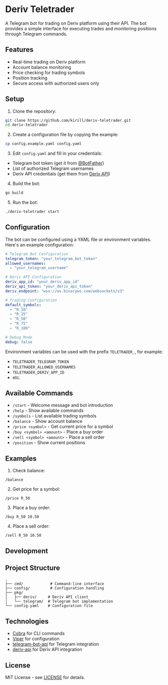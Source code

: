 # Deriv Teletrader

A Telegram bot for trading on Deriv platform using their API. The bot provides a simple interface for executing trades and monitoring positions through Telegram commands.

## Features

- Real-time trading on Deriv platform
- Account balance monitoring
- Price checking for trading symbols
- Position tracking
- Secure access with authorized users only

## Setup

1. Clone the repository:
```bash
git clone https://github.com/kirill/deriv-teletrader.git
cd deriv-teletrader
```

2. Create a configuration file by copying the example:
```bash
cp config.example.yaml config.yaml
```

3. Edit `config.yaml` and fill in your credentials:
- Telegram bot token (get it from [@BotFather](https://t.me/BotFather))
- List of authorized Telegram usernames
- Deriv API credentials (get them from [Deriv API](https://app.deriv.com/account/api-token))

4. Build the bot:
```bash
go build
```

5. Run the bot:
```bash
./deriv-teletrader start
```

## Configuration

The bot can be configured using a YAML file or environment variables. Here's an example configuration:

```yaml
# Telegram Bot Configuration
telegram_token: "your_telegram_bot_token"
allowed_usernames:
  - "your_telegram_username"

# Deriv API Configuration
deriv_app_id: "your_deriv_app_id"
deriv_api_token: "your_deriv_api_token"
deriv_endpoint: "wss://ws.binaryws.com/websockets/v3"

# Trading Configuration
default_symbols:
  - "R_10"
  - "R_25"
  - "R_50"
  - "R_75"
  - "R_100"

# Debug Mode
debug: false
```

Environment variables can be used with the prefix `TELETRADER_`, for example:
- `TELETRADER_TELEGRAM_TOKEN`
- `TELETRADER_ALLOWED_USERNAMES`
- `TELETRADER_DERIV_APP_ID`
- etc.

## Available Commands

- `/start` - Welcome message and bot introduction
- `/help` - Show available commands
- `/symbols` - List available trading symbols
- `/balance` - Show account balance
- `/price <symbol>` - Get current price for a symbol
- `/buy <symbol> <amount>` - Place a buy order
- `/sell <symbol> <amount>` - Place a sell order
- `/position` - Show current positions

## Examples

1. Check balance:
```
/balance
```

2. Get price for a symbol:
```
/price R_50
```

3. Place a buy order:
```
/buy R_50 10.50
```

4. Place a sell order:
```
/sell R_50 10.50
```

## Development

## Project Structure

```
.
├── cmd/            # Command-line interface
├── config/         # Configuration handling
├── pkg/           
│   ├── deriv/     # Deriv API client
│   └── telegram/  # Telegram bot implementation
└── config.yaml    # Configuration file
```

## Technologies

- [Cobra](https://github.com/spf13/cobra) for CLI commands
- [Viper](https://github.com/spf13/viper) for configuration
- [telegram-bot-api](https://github.com/go-telegram-bot-api/telegram-bot-api) for Telegram integration
- [deriv-api](https://github.com/ksysoev/deriv-api) for Deriv API integration

## License

MIT License - see [LICENSE](LICENSE) for details.
